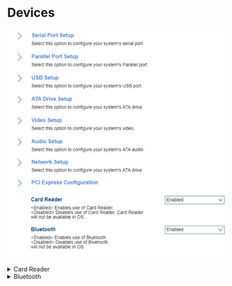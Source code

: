 # Devices #
![](./img/devices.png)

<details><summary>Card Reader</summary>

Whether Card Reader will be available in OS.

One of 2 possible states for Card Reader:

1.	**Enabled** – enables use of Card Reader. Default.
2.	Disabled – disables use of Card Reader.

| WMI Setting name | Values | SVP Req'd | AMD/Intel |
|:---|:---|:---|:---|
|  |  |  | Both |
</details>

<details><summary>Bluetooth</summary>

Whether Bluetooth will be available in OS.

One of 2 possible states for Bluetooth:

1.	**Enabled** – enables use of Bluetooth. Default.
2.	Disabled – disables use of Bluetooth. 

| WMI Setting name | Values | SVP Req'd | AMD/Intel |
|:---|:---|:---|:---|
|  |  |  | Both |
</details>